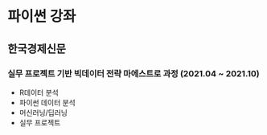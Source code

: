 # 파이썬 강좌

## 한국경제신문
### 실무 프로젝트 기반 빅데이터 전략 마에스트로 과정 (2021.04 ~ 2021.10)
- R데이터 분석
- 파이썬 데이터 분석
- 머신러닝/딥러닝
- 실무  프로젝트